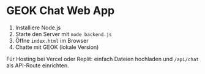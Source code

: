 # GEOK Chat Web App

1. Installiere Node.js
2. Starte den Server mit `node backend.js`
3. Öffne `index.html` im Browser
4. Chatte mit GEOK (lokale Version)

Für Hosting bei Vercel oder Replit: einfach Dateien hochladen und `/api/chat` als API-Route einrichten.